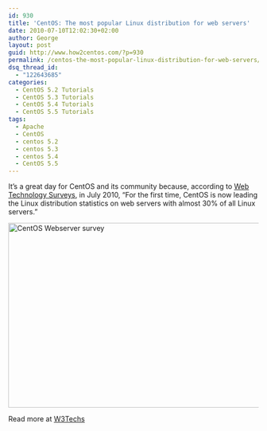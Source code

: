 ```yaml
---
id: 930
title: 'CentOS: The most popular Linux distribution for web servers'
date: 2010-07-10T12:02:30+02:00
author: George
layout: post
guid: http://www.how2centos.com/?p=930
permalink: /centos-the-most-popular-linux-distribution-for-web-servers/
dsq_thread_id:
  - "122643685"
categories:
  - CentOS 5.2 Tutorials
  - CentOS 5.3 Tutorials
  - CentOS 5.4 Tutorials
  - CentOS 5.5 Tutorials
tags:
  - Apache
  - CentOS
  - centos 5.2
  - centos 5.3
  - centos 5.4
  - CentOS 5.5
---
```

It&#8217;s a great day for CentOS and its community because, according to [Web Technology Surveys](http://w3techs.com/blog/entry/highlights_of_web_technology_surveys_july_2010), in July 2010, &#8220;For the first time, CentOS is now leading the Linux distribution statistics on web servers with almost 30% of all Linux servers.&#8221; 

<img loading="lazy" alt="CentOS Webserver survey" src="http://www.how2centos.com/wp-content/uploads/2010/07/os-linux.png" title="CentOS_Webserver_survey" class="aligncenter" width="581" height="371" /> 

Read more at <a href="http://w3techs.com/blog/entry/highlights_of_web_technology_surveys_july_2010" target='_blank' >W3Techs</a>